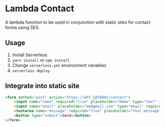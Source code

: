 # Lambda Contact

A lambda function to be used in conjunction with static sites for contact forms using SES.

## Usage

1. Install Serverless
2. `yarn install` or `npm install`
3. Change `serverless.yml` environment variables
4. `serverless deploy`

## Integrate into static site

```html
<form method="post" action="https://API_GATEWAY/contact">
    <input name="name" required="true" placeholder="Name" type="text" id="name">
    <input name="email" placeholder="me@gmail.com" type="email" required="true">
    <textarea name="message" required="true" placeholder="Your message" maxlength="999"></textarea>
    <button type="submit">Send</button>
</form>
```
